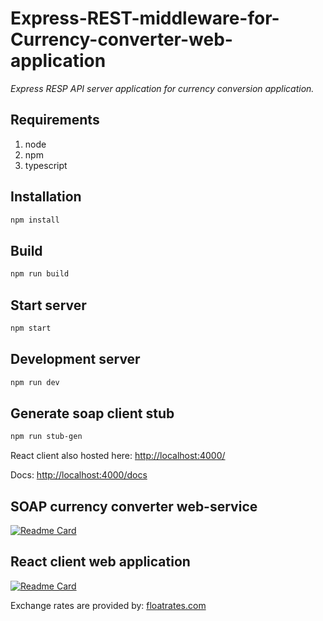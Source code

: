 # Express-REST-middleware-for-Currency-converter-web-application

_Express RESP API server application for currency conversion application._

## Requirements

1. node
2. npm
3. typescript

## Installation

```sh
npm install
```

## Build

```sh
npm run build
```

## Start server

```sh
npm start
```

## Development server

```sh
npm run dev
```

## Generate soap client stub

```sh
npm run stub-gen
```

React client also hosted here: [http://localhost:4000/](http://localhost:4000/)

Docs: [http://localhost:4000/docs](http://localhost:4000/docs)

## SOAP currency converter web-service

[![Readme Card](https://github-readme-stats.vercel.app/api/pin/?username=ramesh-x90&repo=SoapCurrencyConverter-kotlin-webservice)](https://github.com/ramesh-x90/SoapCurrencyConverter-kotlin-webservice.git)

## React client web application

[![Readme Card](https://github-readme-stats.vercel.app/api/pin/?username=ramesh-x90&repo=react-client-for-currency-converter-webservice)](https://github.com/ramesh-x90/react-client-for-currency-converter-webservice.git)

Exchange rates are provided by: [floatrates.com](https://www.floatrates.com/json-feeds.html)
